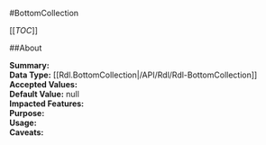 #BottomCollection

[[_TOC_]]

##About

**Summary:**   
**Data Type:** [[Rdl.BottomCollection|/API/Rdl/Rdl-BottomCollection]]  
**Accepted Values:**   
**Default Value:** null  
**Impacted Features:**   
**Purpose:**   
**Usage:**   
**Caveats:**   

